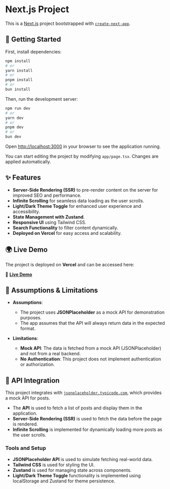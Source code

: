 # Next.js Project

This is a [Next.js](https://nextjs.org) project bootstrapped with [`create-next-app`](https://nextjs.org/docs/app/api-reference/cli/create-next-app).

## 🚀 Getting Started

First, install dependencies:

```bash
npm install
# or
yarn install
# or
pnpm install
# or
bun install
```  

Then, run the development server:

```bash
npm run dev
# or
yarn dev
# or
pnpm dev
# or
bun dev
```  

Open [http://localhost:3000](http://localhost:3000) in your browser to see the application running.

You can start editing the project by modifying `app/page.tsx`. Changes are applied automatically.

## ✨ Features

- **Server-Side Rendering (SSR)** to pre-render content on the server for improved SEO and performance.
- **Infinite Scrolling** for seamless data loading as the user scrolls.
- **Light/Dark Theme Toggle** for enhanced user experience and accessibility.
- **State Management with Zustand**.
- **Responsive UI** using Tailwind CSS.
- **Search Functionality** to filter content dynamically.
- **Deployed on Vercel** for easy access and scalability.

## 🌍 Live Demo

The project is deployed on **Vercel** and can be accessed here:

🔗 **[Live Demo](https://blog-nextjs-mu-three.vercel.app/)**

## 📝 Assumptions & Limitations

- **Assumptions**:
    - The project uses **JSONPlaceholder** as a mock API for demonstration purposes.
    - The app assumes that the API will always return data in the expected format.

- **Limitations**:
    - **Mock API**: The data is fetched from a mock API (JSONPlaceholder) and not from a real backend.
    - **No Authentication**: This project does not implement authentication or authorization.

## 📡 API Integration

This project integrates with [`jsonplaceholder.typicode.com`](https://jsonplaceholder.typicode.com), which provides a mock API for posts.

- The **API** is used to fetch a list of posts and display them in the application.
- **Server-Side Rendering (SSR)** is used to fetch the data before the page is rendered.
- **Infinite Scrolling** is implemented for dynamically loading more posts as the user scrolls.

### Tools and Setup
- **JSONPlaceholder API** is used to simulate fetching real-world data.
- **Tailwind CSS** is used for styling the UI.
- **Zustand** is used for managing state across components.
- **Light/Dark Theme Toggle** functionality is implemented using localStorage and Zustand for theme persistence.

